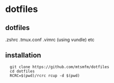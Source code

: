 dotfiles
========

## dotfiles

.zshrc
.tmux.conf
.vimrc (using vundle)
etc

## installation

      git clone https://github.com/mtsmfm/dotfiles
      cd dotfiles
      RCRC=$(pwd)/rcrc rcup -d $(pwd)
